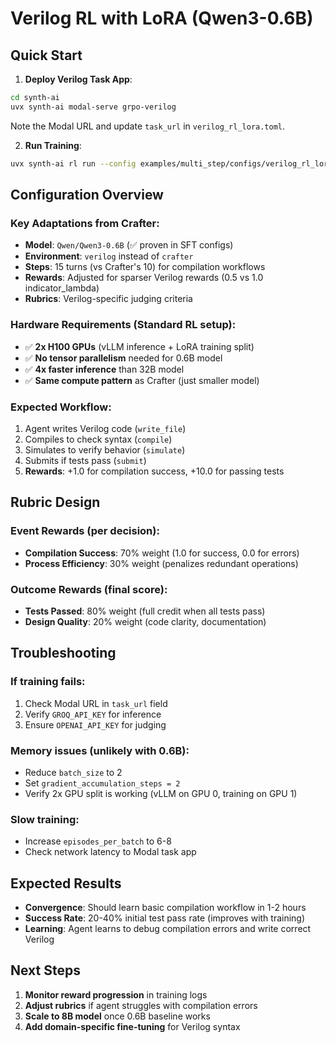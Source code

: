 # Verilog RL with LoRA (Qwen3-0.6B)

## Quick Start

1. **Deploy Verilog Task App**:
```bash
cd synth-ai
uvx synth-ai modal-serve grpo-verilog
```
Note the Modal URL and update `task_url` in `verilog_rl_lora.toml`.

2. **Run Training**:
```bash
uvx synth-ai rl run --config examples/multi_step/configs/verilog_rl_lora.toml
```

## Configuration Overview

### **Key Adaptations from Crafter**:

- **Model**: `Qwen/Qwen3-0.6B` (✅ proven in SFT configs)
- **Environment**: `verilog` instead of `crafter`
- **Steps**: 15 turns (vs Crafter's 10) for compilation workflows
- **Rewards**: Adjusted for sparser Verilog rewards (0.5 vs 1.0 indicator_lambda)
- **Rubrics**: Verilog-specific judging criteria

### **Hardware Requirements** (Standard RL setup):
- ✅ **2x H100 GPUs** (vLLM inference + LoRA training split)
- ✅ **No tensor parallelism** needed for 0.6B model
- ✅ **4x faster inference** than 32B model
- ✅ **Same compute pattern** as Crafter (just smaller model)

### **Expected Workflow**:
1. Agent writes Verilog code (`write_file`)
2. Compiles to check syntax (`compile`)
3. Simulates to verify behavior (`simulate`)
4. Submits if tests pass (`submit`)
5. **Rewards**: +1.0 for compilation success, +10.0 for passing tests

## Rubric Design

### **Event Rewards** (per decision):
- **Compilation Success**: 70% weight (1.0 for success, 0.0 for errors)
- **Process Efficiency**: 30% weight (penalizes redundant operations)

### **Outcome Rewards** (final score):
- **Tests Passed**: 80% weight (full credit when all tests pass)
- **Design Quality**: 20% weight (code clarity, documentation)

## Troubleshooting

### **If training fails**:
1. Check Modal URL in `task_url` field
2. Verify `GROQ_API_KEY` for inference
3. Ensure `OPENAI_API_KEY` for judging

### **Memory issues** (unlikely with 0.6B):
- Reduce `batch_size` to 2
- Set `gradient_accumulation_steps = 2`
- Verify 2x GPU split is working (vLLM on GPU 0, training on GPU 1)

### **Slow training**:
- Increase `episodes_per_batch` to 6-8
- Check network latency to Modal task app

## Expected Results

- **Convergence**: Should learn basic compilation workflow in 1-2 hours
- **Success Rate**: 20-40% initial test pass rate (improves with training)
- **Learning**: Agent learns to debug compilation errors and write correct Verilog

## Next Steps

1. **Monitor reward progression** in training logs
2. **Adjust rubrics** if agent struggles with compilation errors
3. **Scale to 8B model** once 0.6B baseline works
4. **Add domain-specific fine-tuning** for Verilog syntax

